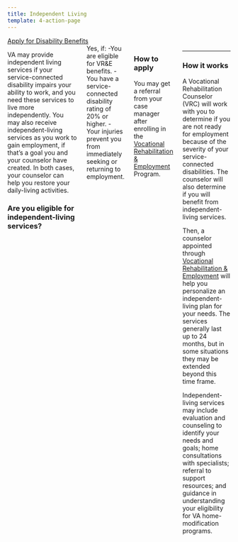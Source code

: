 ```yaml
---
title: Independent Living
template: 4-action-page
---
```


<div class="main" role="main" markdown="0">

<div class="action-bar">
  <div class="row">
    <div class="small-12 columns">
      <a class="usa-button-primary va-button-primary" href="/disability-benefits/apply-for-benefits/">Apply for Disability Benefits</a>
    </div>
  </div>
</div>

<div class="section one" markdown="0">
<div class="primary" markdown="0">
<div class="row" markdown="0">
<div class="small-12 medium-8 columns">


<div markdown="1">

VA may provide independent living services if your service-connected disability impairs your ability to work, and you need these services to live more independently. You may also receive independent-living services as you work to gain employment, if that’s a goal you and your counselor have created. In both cases, your counselor can help you restore your daily-living activities.

### Are you eligible for independent-living services?
</div>

<div markdown="1">
Yes, if:
-You are eligible for VR&E benefits.
- You have a service-connected disability rating of 20% or higher. 
- Your injuries prevent you from immediately seeking or returning to employment.

</div>

<div markdown="1">

### How to apply
You may get a referral from your case manager after enrolling in the [Vocational Rehabilitation & Employment](/vre/service-disabled/apply-vre) Program.
</div>

<div markdown="1">

---------------------------------------------

### How it works
A Vocational Rehabilitation Counselor (VRC) will work with you to determine if you are not ready for employment because of the severity of your service-connected disabilities. The counselor will also determine if you will benefit from independent-living services.

Then, a counselor appointed through [Vocational Rehabilitation & Employment](/vre/service-disabled/apply-vre/) will help you personalize an independent-living plan for your needs. The services generally last up to 24 months, but in some situations they may be extended beyond this time frame. 

Independent-living services may include evaluation and counseling to identify your needs and goals; home consultations with specialists; referral to support resources; and guidance in understanding your eligibility for VA home-modification programs. 


</div>

</div>
</div>
</div>
</div>

